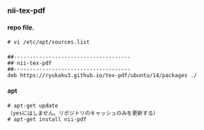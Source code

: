 ### nii-tex-pdf

#### repo file.
    # vi /etc/apt/sources.list

####
    ##-------------------------------------
    ## nii-tex-pdf
    ##-------------------------------------
    deb https://ryukaku3.github.io/tex-pdf/ubuntu/14/packages ./

#### apt
    # apt-get update
    （yesにはしません。リポジトリのキャッシュのみを更新する）
    # apt-get install nii-pdf
